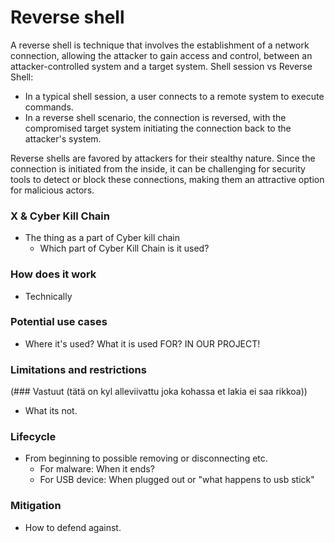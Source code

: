# Reverse shell
A reverse shell is technique that involves the establishment of a network connection, allowing the attacker to gain access and control, between an attacker-controlled system and a target system.
Shell session vs Reverse Shell:
- In a typical shell session, a user connects to a remote system to execute commands.
- In a reverse shell scenario, the connection is reversed, with the compromised target system initiating the connection back to the attacker's system.

Reverse shells are favored by attackers for their stealthy nature. Since the connection is initiated from the inside, it can be challenging for security tools to detect or block these connections, making them an attractive option for malicious actors.

### X & Cyber Kill Chain
- The thing as a part of Cyber kill chain
	- Which part of Cyber Kill Chain is it used?

### How does it work
- Technically

### Potential use cases
- Where it's used? What it is used FOR? IN OUR PROJECT!

### Limitations and restrictions 
(### Vastuut (tätä on kyl alleviivattu joka kohassa et lakia ei saa rikkoa)) 
- What its not.

### Lifecycle
- From beginning to possible removing or disconnecting etc.
	- For malware: When it ends?
	- For USB device: When plugged out or "what happens to usb stick"

### Mitigation 
- How to defend against.